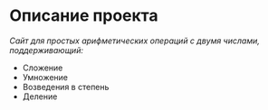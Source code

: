 # Описание проекта
*Сайт для простых арифметических операций с двумя числами, поддерживающий:*

* Сложение
* Умножение
* Возведения в степень
* Деление